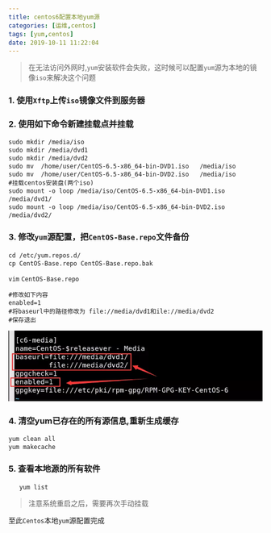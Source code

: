 ```yaml
---
title: centos6配置本地yum源
categories: [运维,centos]
tags: [yum,centos] 
date: 2019-10-11 11:22:04
---
```


>在无法访问外网时,`yum`安装软件会失败，这时候可以配置`yum`源为本地的镜像`iso`来解决这个问题 

### 1. 使用`Xftp`上传`iso`镜像文件到服务器

### 2. 使用如下命令新建挂载点并挂载

    sudo mkdir /media/iso
    sudo mkdir /media/dvd1
    sudo mkdir /media/dvd2
    sudo mv  /home/user/CentOS-6.5-x86_64-bin-DVD1.iso   /media/iso
    sudo mv  /home/user/CentOS-6.5-x86_64-bin-DVD2.iso   /media/iso
    #挂载centos安装盘(两个iso)
    sudo mount -o loop /media/iso/CentOS-6.5-x86_64-bin-DVD1.iso  /media/dvd1/
    sudo mount -o loop /media/iso/CentOS-6.5-x86_64-bin-DVD2.iso  /media/dvd2/

### 3. 修改`yum`源配置，把`CentOS-Base.repo`文件备份

    cd /etc/yum.repos.d/
    cp CentOS-Base.repo CentOS-Base.repo.bak

`vim` `CentOS-Base.repo`

    #修改如下内容
    enabled=1
    #将baseurl中的路径修改为 file://media/dvd1和ile://media/dvd2
    #保存退出
    
![](https://raw.githubusercontent.com/qnyt1993/picture/master/img/2019/09/24/5850452-6f5587b952fb9898.jpg)

### 4. 清空yum已存在的所有源信息,重新生成缓存

    yum clean all
    yum makecache
    
### 5. 查看本地源的所有软件
       
       yum list    

> 注意系统重启之后，需要再次手动挂载    

至此`Centos`本地`yum`源配置完成    